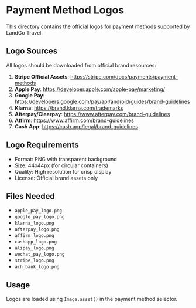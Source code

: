 # Payment Method Logos

This directory contains the official logos for payment methods supported by LandGo Travel.

## Logo Sources

All logos should be downloaded from official brand resources:

1. **Stripe Official Assets**: https://stripe.com/docs/payments/payment-methods
2. **Apple Pay**: https://developer.apple.com/apple-pay/marketing/
3. **Google Pay**: https://developers.google.com/pay/api/android/guides/brand-guidelines
4. **Klarna**: https://brand.klarna.com/trademarks
5. **Afterpay/Clearpay**: https://www.afterpay.com/brand-guidelines
6. **Affirm**: https://www.affirm.com/brand-guidelines
7. **Cash App**: https://cash.app/legal/brand-guidelines

## Logo Requirements

- Format: PNG with transparent background
- Size: 44x44px (for circular containers)
- Quality: High resolution for crisp display
- License: Official brand assets only

## Files Needed

- `apple_pay_logo.png`
- `google_pay_logo.png`
- `klarna_logo.png`
- `afterpay_logo.png`
- `affirm_logo.png`
- `cashapp_logo.png`
- `alipay_logo.png`
- `wechat_pay_logo.png`
- `stripe_logo.png`
- `ach_bank_logo.png`

## Usage

Logos are loaded using `Image.asset()` in the payment method selector.
